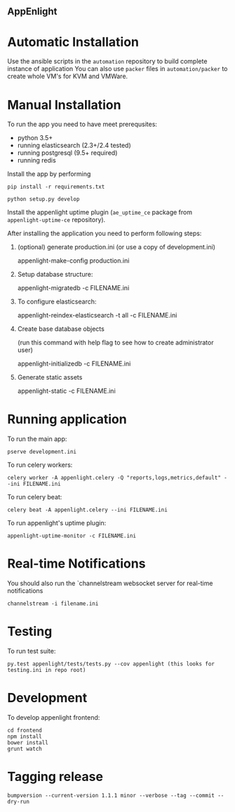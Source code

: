 AppEnlight
-----------

Automatic Installation
======================

Use the ansible scripts in the `automation` repository to build complete instance of application
You can also use `packer` files in `automation/packer` to create whole VM's for KVM and VMWare.

Manual Installation
===================

To run the app you need to have meet prerequsites:

- python 3.5+
- running elasticsearch (2.3+/2.4 tested)
- running postgresql (9.5+ required)
- running redis

Install the app by performing

    pip install -r requirements.txt
    
    python setup.py develop

Install the appenlight uptime plugin (`ae_uptime_ce` package from `appenlight-uptime-ce` repository).

After installing the application you need to perform following steps:

1. (optional) generate production.ini (or use a copy of development.ini)


    appenlight-make-config production.ini

2. Setup database structure:


    appenlight-migratedb -c FILENAME.ini

3. To configure elasticsearch:


    appenlight-reindex-elasticsearch -t all -c FILENAME.ini

4. Create base database objects 

   (run this command with help flag to see how to create administrator user)


    appenlight-initializedb -c FILENAME.ini

5. Generate static assets


    appenlight-static -c FILENAME.ini

Running application
===================

To run the main app:

    pserve development.ini

To run celery workers:

    celery worker -A appenlight.celery -Q "reports,logs,metrics,default" --ini FILENAME.ini

To run celery beat:

    celery beat -A appenlight.celery --ini FILENAME.ini

To run appenlight's uptime plugin:

    appenlight-uptime-monitor -c FILENAME.ini

Real-time Notifications
=======================

You should also run the `channelstream websocket server for real-time notifications

    channelstream -i filename.ini
    
Testing
=======

To run test suite:

    py.test appenlight/tests/tests.py --cov appenlight (this looks for testing.ini in repo root)


Development
===========

To develop appenlight frontend:

    cd frontend
    npm install
    bower install
    grunt watch


Tagging release
===============

    bumpversion --current-version 1.1.1 minor --verbose --tag --commit --dry-run
